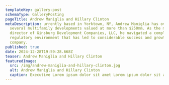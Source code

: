 ```yaml
---
templateKey: gallery-post
schemaType: GalleryPosting
pageTitle: Andrew Maniglia and Hillary Clinton
metaDescription: urrently based in Yorktown, NY, Andrew Maniglia has overseen
  several multifamily developments valued at more than $250mm. As the managing
  director of Ginsburg Development Companies, LLC, he navigated a complex
  regulatory environment that has led to considerable success and growth for the
  company.
published: true
date: 2024-12-28T19:59:28.668Z
teaser: Andrew Maniglia and Hillary Clinton
featuredImage:
  src: /img/andrew-maniglia-and-hillary-clinton.jpg
  alt: Andrew Maniglia and Hillary Clinton
  caption: Executive Lorem ipsum dolor sit amet Lorem ipsum dolor sit amet
---
```

